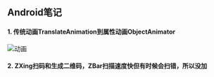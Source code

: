 ## Android笔记
#### 1. 传统动画TranslateAnimation到属性动画ObjectAnimator
![动画](http://oa4p40bdn.bkt.clouddn.com/Animator.gif "动画") 
#### 2. ZXing扫码和生成二维码，ZBar扫描速度快但有时候会扫错，所以没加
